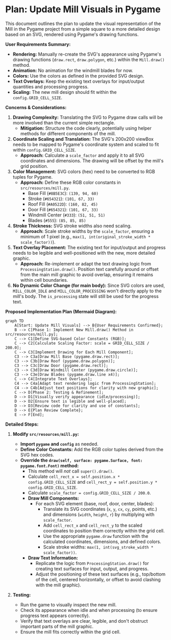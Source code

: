 # Plan: Update Mill Visuals in Pygame

This document outlines the plan to update the visual representation of the Mill in the Pygame project from a simple square to a more detailed design based on an SVG, rendered using Pygame's drawing functions.

**User Requirements Summary:**

*   **Rendering:** Manually re-create the SVG's appearance using Pygame's drawing functions (`draw.rect`, `draw.polygon`, etc.) within the `Mill.draw()` method.
*   **Animation:** No animation for the windmill blades for now.
*   **Colors:** Use the colors as defined in the provided SVG design.
*   **Text Overlays:** Keep the existing text overlays for input/output quantities and processing progress.
*   **Scaling:** The new mill design should fit within the `config.GRID_CELL_SIZE`.

**Concerns & Considerations:**

1.  **Drawing Complexity:** Translating the SVG to Pygame draw calls will be more involved than the current simple rectangle.
    *   **Mitigation:** Structure the code clearly, potentially using helper methods for different components of the mill.
2.  **Coordinate Scaling and Translation:** The SVG's 200x200 viewBox needs to be mapped to Pygame's coordinate system and scaled to fit within `config.GRID_CELL_SIZE`.
    *   **Approach:** Calculate a `scale_factor` and apply it to all SVG coordinates and dimensions. The drawing will be offset by the mill's grid position.
3.  **Color Management:** SVG colors (hex) need to be converted to RGB tuples for Pygame.
    *   **Approach:** Define these RGB color constants in `src/resources/mill.py`.
        *   Base Fill (`#8B5E3C`): `(139, 94, 60)`
        *   Stroke (`#654321`): `(101, 67, 33)`
        *   Roof Fill (`#A0522D`): `(160, 82, 45)`
        *   Door Fill (`#654321`): `(101, 67, 33)`
        *   Windmill Center (`#333`): `(51, 51, 51)`
        *   Blades (`#555`): `(85, 85, 85)`
4.  **Stroke Thickness:** SVG stroke widths also need scaling.
    *   **Approach:** Scale stroke widths by the `scale_factor`, ensuring a minimum of 1 pixel (e.g., `max(1, int(original_stroke_width * scale_factor))`).
5.  **Text Overlay Placement:** The existing text for input/output and progress needs to be legible and well-positioned with the new, more detailed graphic.
    *   **Approach:** Re-implement or adapt the text drawing logic from `ProcessingStation.draw()`. Position text carefully around or offset from the main mill graphic to avoid overlap, ensuring it remains within cell boundaries.
6.  **No Dynamic Color Change (for main body):** Since SVG colors are used, `MILL_COLOR_IDLE` and `MILL_COLOR_PROCESSING` won't directly apply to the mill's body. The `is_processing` state will still be used for the progress text.

**Proposed Implementation Plan (Mermaid Diagram):**

```mermaid
graph TD
    A[Start: Update Mill Visuals] --> B{User Requirements Confirmed};
    B --> C[Phase 1: Implement New Mill.draw() Method in src/resources/mill.py];
    C --> C1[Define SVG-based Color Constants (RGB)];
    C --> C2[Calculate Scaling Factor: scale = GRID_CELL_SIZE / 200.0];
    C --> C3[Implement Drawing for Each Mill Component];
    C3 --> C3a[Draw Mill Base (pygame.draw.rect)];
    C3 --> C3b[Draw Roof (pygame.draw.polygon)];
    C3 --> C3c[Draw Door (pygame.draw.rect)];
    C3 --> C3d[Draw Windmill Center (pygame.draw.circle)];
    C3 --> C3e[Draw Blades (pygame.draw.line x4)];
    C --> C4[Integrate Text Overlays];
    C4 --> C4a[Adapt text rendering logic from ProcessingStation];
    C4 --> C4b[Adjust text positions for clarity with new graphic];
    C --> D[Phase 2: Testing & Refinement];
    D --> D1[Visually verify appearance (idle/processing)];
    D --> D2[Ensure text is legible and well-placed];
    D --> D3[Review code for clarity and use of constants];
    D --> E{Plan Review Complete};
    E --> F[End];
```

**Detailed Steps:**

1.  **Modify `src/resources/mill.py`:**
    *   **Import `pygame` and `config`** as needed.
    *   **Define Color Constants:** Add the RGB color tuples derived from the SVG hex codes.
    *   **Override the `draw(self, surface: pygame.Surface, font: pygame.font.Font)` method:**
        *   This method will *not* call `super().draw()`.
        *   Calculate `cell_rect_x = self.position.x * config.GRID_CELL_SIZE` and `cell_rect_y = self.position.y * config.GRID_CELL_SIZE`.
        *   Calculate `scale_factor = config.GRID_CELL_SIZE / 200.0`.
        *   **Draw Mill Components:**
            *   For each SVG element (base, roof, door, center, blades):
                *   Translate its SVG coordinates (`x`, `y`, `cx`, `cy`, points, etc.) and dimensions (`width`, `height`, `r`) by multiplying with `scale_factor`.
                *   Add `cell_rect_x` and `cell_rect_y` to the scaled coordinates to position them correctly within the grid cell.
                *   Use the appropriate `pygame.draw` function with the calculated coordinates, dimensions, and defined colors.
                *   Scale stroke widths: `max(1, int(svg_stroke_width * scale_factor))`.
        *   **Draw Text Information:**
            *   Replicate the logic from `ProcessingStation.draw()` for creating text surfaces for input, output, and progress.
            *   Adjust the positioning of these text surfaces (e.g., top/bottom of the cell, centered horizontally, or offset to avoid clashing with the mill graphic).

2.  **Testing:**
    *   Run the game to visually inspect the new mill.
    *   Check its appearance when idle and when processing (to ensure progress text appears correctly).
    *   Verify that text overlays are clear, legible, and don't obstruct important parts of the mill graphic.
    *   Ensure the mill fits correctly within the grid cell.